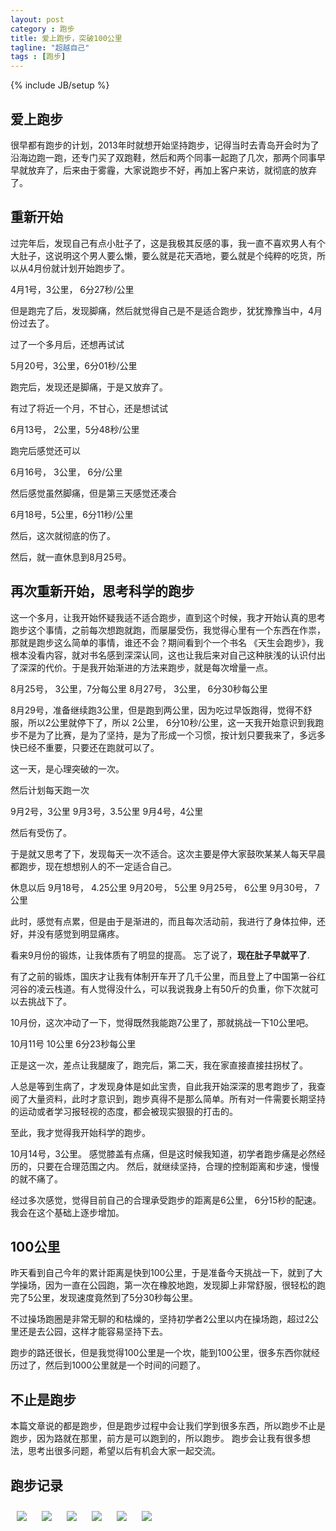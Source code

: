 ```yaml
---
layout: post
category : 跑步
title: 爱上跑步，突破100公里
tagline: "超越自己"
tags : [跑步]
---
```

{% include JB/setup %}

## 爱上跑步

很早都有跑步的计划，2013年时就想开始坚持跑步，记得当时去青岛开会时为了沿海边跑一跑，还专门买了双跑鞋，然后和两个同事一起跑了几次，那两个同事早早就放弃了，后来由于雾霾，大家说跑步不好，再加上客户来访，就彻底的放弃了。

## 重新开始

过完年后，发现自己有点小肚子了，这是我极其反感的事，我一直不喜欢男人有个大肚子，这说明这个男人要么懒，要么就是花天酒地，要么就是个纯粹的吃货，所以从4月份就计划开始跑步了。

4月1号，3公里， 6分27秒/公里

但是跑完了后，发现脚痛，然后就觉得自己是不是适合跑步，犹犹豫豫当中，4月份过去了。

过了一个多月后，还想再试试

5月20号，3公里，6分01秒/公里

跑完后，发现还是脚痛，于是又放弃了。

有过了将近一个月，不甘心，还是想试试

6月13号， 2公里，5分48秒/公里

跑完后感觉还可以

6月16号， 3公里， 6分/公里

然后感觉虽然脚痛，但是第三天感觉还凑合

6月18号，5公里，6分11秒/公里

然后，这次就彻底的伤了。

然后，就一直休息到8月25号。

## 再次重新开始，思考科学的跑步

这一个多月，让我开始怀疑我适不适合跑步，直到这个时候，我才开始认真的思考跑步这个事情，之前每次想跑就跑，而屡屡受伤，我觉得心里有一个东西在作祟，那就是跑步这么简单的事情，谁还不会？期间看到个一个书名 《天生会跑步》，我根本没看内容，就对书名感到深深认同，这也让我后来对自己这种肤浅的认识付出了深深的代价。于是我开始渐进的方法来跑步，就是每次增量一点。

8月25号， 3公里，7分每公里
8月27号， 3公里， 6分30秒每公里

8月29号，准备继续跑3公里，但是跑到两公里，因为吃过早饭跑得，觉得不舒服，所以2公里就停下了，所以 2公里， 6分10秒/公里，这一天我开始意识到我跑步不是为了比赛，是为了坚持，是为了形成一个习惯，按计划只要我来了，多远多快已经不重要，只要还在跑就可以了。

这一天，是心理突破的一次。

然后计划每天跑一次

9月2号，3公里
9月3号，3.5公里
9月4号，4公里

然后有受伤了。

于是就又思考了下，发现每天一次不适合。这次主要是停大家鼓吹某某人每天早晨都跑步，现在想想别人的不一定适合自己。

休息以后
9月18号， 4.25公里
9月20号， 5公里
9月25号， 6公里
9月30号， 7公里

此时，感觉有点累，但是由于是渐进的，而且每次活动前，我进行了身体拉伸，还好，并没有感觉到明显痛疼。

看来9月份的锻炼，让我体质有了明显的提高。 忘了说了，**现在肚子早就平了**.

有了之前的锻炼，国庆才让我有体制开车开了几千公里，而且登上了中国第一谷红河谷的凌云栈道。有人觉得没什么，可以我说我身上有50斤的负重，你下次就可以去挑战下了。

10月份，这次冲动了一下，觉得既然我能跑7公里了，那就挑战一下10公里吧。

10月11号  10公里  6分23秒每公里

正是这一次，差点让我腿废了，跑完后，第二天，我在家直接直接拄拐杖了。

人总是等到生病了，才发现身体是如此宝贵，自此我开始深深的思考跑步了，我查阅了大量资料，此时才意识到，跑步真得不是那么简单。所有对一件需要长期坚持的运动或者学习报轻视的态度，都会被现实狠狠的打击的。

至此，我才觉得我开始科学的跑步。

10月14号，3公里。 感觉膝盖有点痛，但是这时候我知道，初学者跑步痛是必然经历的，只要在合理范围之内。
然后，就继续坚持，合理的控制距离和步速，慢慢的就不痛了。

经过多次感觉，觉得目前自己的合理承受跑步的距离是6公里， 6分15秒的配速。我会在这个基础上逐步增加。


## 100公里
昨天看到自己今年的累计距离是快到100公里，于是准备今天挑战一下，就到了大学操场，因为一直在公园跑，第一次在橡胶地跑，发现脚上非常舒服，很轻松的跑完了5公里，发现速度竟然到了5分30秒每公里。

不过操场跑圈是非常无聊的和枯燥的，坚持初学者2公里以内在操场跑，超过2公里还是去公园，这样才能容易坚持下去。

跑步的路还很长，但是我觉得100公里是一个坎，能到100公里，很多东西你就经历过了，然后到1000公里就是一个时间的问题了。

## 不止是跑步

本篇文章说的都是跑步，但是跑步过程中会让我们学到很多东西，所以跑步不止是跑步，因为路就在那里，前方是可以跑到的，所以跑步。 跑步会让我有很多想法，思考出很多问题，希望以后有机会大家一起交流。

## 跑步记录



<img style="margin:10px; max-width:800px;" class="img-responsive img-rounded" src="/assets/images/running/1.png"/>
<img style="margin:10px;max-width:800px;" class="img-responsive img-rounded" src="/assets/images/running/2.png"/>
<img style="margin:10px;max-width:800px;" class="img-responsive img-rounded" src="/assets/images/running/3.png"/>
<img style="margin:10px;max-width:800px;" class="img-responsive img-rounded" src="/assets/images/running/4.png"/>
<img style="margin:10px;max-width:800px;" class="img-responsive img-rounded" src="/assets/images/running/5.png"/>
<img style="margin:10px;max-width:800px;" class="img-responsive img-rounded" src="/assets/images/running/6.png"/>